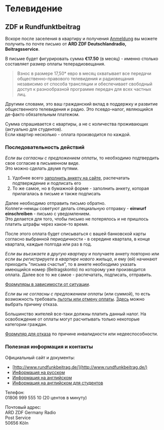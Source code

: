 # Телевидение

## ZDF и Rundfunktbeitrag

Вскоре после заселения в квартиру и получения [Anmeldung](%D0%A0%D0%B5%D0%B3%D0%B8%D1%81%D1%82%D1%80%D0%B0%D1%86%D0%B8%D1%8F%20%D0%BC%D0%B5%D1%81%D1%82%D0%B0%20%D0%B6%D0%B8%D1%82%D0%B5%D0%BB%D1%8C%D1%81%D1%82%D0%B2%D0%B0.md) вы можете получить по почте письмо от **ARD ZDF Deutschlandradio, Beitragsservice**.

В письме будет фигурировать сумма **€17.50** (в месяц) - именно столько составляет размер оплаты телерадиовещания.

> Взнос в размере 17,50* евро в месяц охватывает все передачи общественно-правового телевидения и радиовещания независимо от способа трансляции и обеспечивает свободный доступ к разнообразной программе передач для всех частных лиц. 

Другими словами, это ваш гражданский вклад в поддержку и развитие общественного телевидения и радио.
Это псевдо-налог, являющийся де-факто обязательным платежом.

Сумма спрашивается с квартиры, а не с количества проживающих (актуально для студентов).  
Если квартир несколько - оплата производится по каждой.


### Последовательность действий

_Если вы согласны с предложением оплаты_, то необходимо подтвердить свое согласие в письменном виде.  
Это можно сделать двумя путями.

1. Удобнее всего [заполнить анкету на сайте](https://www.rundfunkbeitrag.de/formulare/buergerinnen_und_buerger/anmelden/index_ger.html), распечатать подтверждение и подписать его
2. То же самое, но в бумажной форме - заполнить анкету, которая прилагалась в письме и также подписать

Далее необходимо отправить письмо обратно.  
Коллеги-немцы советуют делать специальную отправку - **einwurf einschreiben** - письмо с уведомлением.  
Это делается для того, чтобы письмо не потерялось и не пришлось платить штрафы через какое-то время.

После этого оплата будет списываться с вашей банковской карты согласно выбранной периодичности - в середине квартала, в конце квартала, каждые полгода или раз в год.

_Если вы въезжаете в другую квартиру_ и получаете анкету повторно или _если вы регистрируете в квартире нового жильца_, и ему (ей) начинают приходить "письма счастья", то в анкете необходимо указать имеющийся номер (Beitragskonto) по которому уже производится оплата.
Далее все то же самое - распечатать, подписать, отправить.

[Формуляры в зависимости от ситуации](https://www.rundfunkbeitrag.de/formulare/buergerinnen_und_buerger/index_ger.html).

_Если вы не согласны с предложением оплаты_ (или суммой), то есть возможность требовать [льготы или отмену оплаты](http://www.rundfunkbeitrag.de/e175/e218/Informationen_zur_Befreiung_von_der_Rundfunkbeitragspflicht_und_zur_Ermaessigung.pdf).
[Здесь](https://www.rundfunkbeitrag.de/formulare/buergerinnen_und_buerger/antrag_auf_befreiung/index_ger.html) можно выбрать причину отказа.

Большинство жителей все-таки должны платить данный налог. На освобождение от оплаты могут расчитывать только некоторые категории граждан.

[Формуляр для отказа](https://www.rundfunkbeitrag.de/e175/e183/Buergerinnen_und_Buerger_Wohnungsabmeldung_0106.pdf) по причине инвалидности или недееспособности.


### Полезная информация и контакты

Официальный сайт и документы:

- [http://www.rundfunkbeitrag.de/](http://www.rundfunkbeitrag.de/)
- [Информация на русском](http://www.rundfunkbeitrag.de/e175/e1634/Informationsflyer_Buerginnen_und_Buerger_russisch.pdf)
- [Информация на английском](http://www.rundfunkbeitrag.de/e175/e198/Informationsflyer_Buergerinnen_und_Buerger_englisch.pdf)
- [Информация на английском для студентов](http://www.rundfunkbeitrag.de/e175/e1584/Informationen_fuer_Studierende_englisch.pdf)

Телефон:  
01806 999 555 10 (20 центов в минуту)

Почтовый адрес:  
ARD ZDF Germany Radio  
Post Service  
50656 Köln
